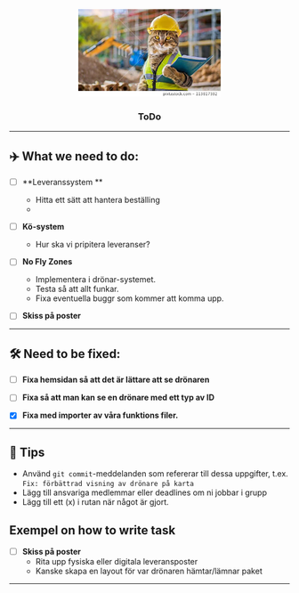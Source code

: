 <div align="center">
  <img src="static\icons\cat.webp" alt="Drone logo" width=256px>
  <h3>ToDo</h3>
</div>

---

## ✈️ What we need to do:

- [ ] **Leveranssystem **
  -  Hitta ett sätt att hantera beställing
  - 
 

- [ ] **Kö-system**
  - Hur ska vi pripitera leveranser? 

- [ ] **No Fly Zones**
  - Implementera i drönar-systemet.
  - Testa så att allt funkar.
  - Fixa eventuella buggr som kommer att komma upp.  

- [ ] **Skiss på poster** 

---

## 🛠️ Need to be fixed:

- [ ] **Fixa hemsidan så att det är lättare att se drönaren**

- [ ] **Fixa så att man kan se en drönare med ett typ av ID**

- [x] **Fixa med importer av våra funktions filer.**

---

## 📌 Tips

- Använd `git commit`-meddelanden som refererar till dessa uppgifter, t.ex. `Fix: förbättrad visning av drönare på karta`
- Lägg till ansvariga medlemmar eller deadlines om ni jobbar i grupp
- Lägg till ett (x) i rutan när något är gjort.


## Exempel on how to write task

- [ ] **Skiss på poster**  
  - Rita upp fysiska eller digitala leveransposter  
  - Kanske skapa en layout för var drönaren hämtar/lämnar paket  

---


